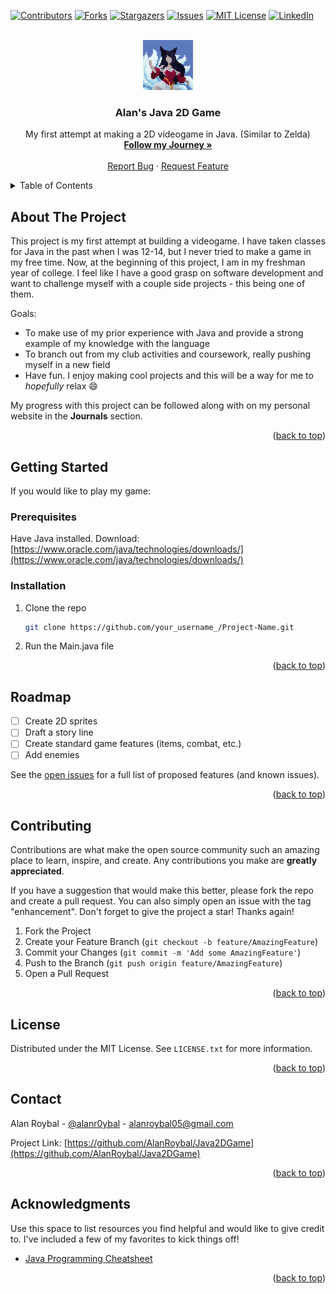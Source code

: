<!-- Improved compatibility of back to top link: See: https://github.com/othneildrew/Best-README-Template/pull/73 -->
<a name="readme-top"></a>

[![Contributors][contributors-shield]][contributors-url]
[![Forks][forks-shield]][forks-url]
[![Stargazers][stars-shield]][stars-url]
[![Issues][issues-shield]][issues-url]
[![MIT License][license-shield]][license-url]
[![LinkedIn][linkedin-shield]][linkedin-url]



<!-- PROJECT LOGO -->
<br />
<div align="center">
  <a href="https://github.com/AlanRoybal/Java2DGame">
    <img src="src/images/ahrilogo.png" alt="Logo" width="80" height="80">
  </a>

  <h3 align="center">Alan's Java 2D Game</h3>

  <p align="center">
    My first attempt at making a 2D videogame in Java. (Similar to Zelda)
    <br />
    <a href="alanroybal.github.io"><strong>Follow my Journey »</strong></a>
    <br />
    <br />
    <a href="https://github.com/AlanRoybal/Java2DGame/issues">Report Bug</a>
    ·
    <a href="https://github.com/AlanRoybal/Java2DGame/issues">Request Feature</a>
  </p>
</div>



<!-- TABLE OF CONTENTS -->
<details>
  <summary>Table of Contents</summary>
  <ol>
    <li>
      <a href="#about-the-project">About The Project</a>
      <ul>
        <li><a href="#built-with">Built With</a></li>
      </ul>
    </li>
    <li>
      <a href="#getting-started">Getting Started</a>
      <ul>
        <li><a href="#prerequisites">Prerequisites</a></li>
        <li><a href="#installation">Installation</a></li>
      </ul>
    </li>
    <li><a href="#roadmap">Roadmap</a></li>
    <li><a href="#contributing">Contributing</a></li>
    <li><a href="#license">License</a></li>
    <li><a href="#contact">Contact</a></li>
    <li><a href="#acknowledgments">Acknowledgments</a></li>
  </ol>
</details>



<!-- ABOUT THE PROJECT -->
## About The Project

This project is my first attempt at building a videogame. I have taken classes for Java in the past when I was 12-14, but I never tried to make a game in my free time. Now, at the beginning of this project, I am in my freshman year of college. I feel like I have a good grasp on software development and want to challenge myself with a couple side projects - this being one of them.

Goals:
* To make use of my prior experience with Java and provide a strong example of my knowledge with the language
* To branch out from my club activities and coursework, really pushing myself in a new field
* Have fun. I enjoy making cool projects and this will be a way for me to *hopefully* relax :smile:

My progress with this project can be followed along with on my personal website in the __Journals__ section.

<p align="right">(<a href="#readme-top">back to top</a>)</p>



<!-- GETTING STARTED -->
## Getting Started

If you would like to play my game:

### Prerequisites

Have Java installed.
Download: [https://www.oracle.com/java/technologies/downloads/](https://www.oracle.com/java/technologies/downloads/)


### Installation

1. Clone the repo
   ```sh
   git clone https://github.com/your_username_/Project-Name.git
   ```
2. Run the Main.java file

<p align="right">(<a href="#readme-top">back to top</a>)</p>



<!-- ROADMAP -->
## Roadmap

- [ ] Create 2D sprites
- [ ] Draft a story line
- [ ] Create standard game features (items, combat, etc.)
- [ ] Add enemies

See the [open issues](https://github.com/AlanRoybal/Java2DGame/issues) for a full list of proposed features (and known issues).

<p align="right">(<a href="#readme-top">back to top</a>)</p>



<!-- CONTRIBUTING -->
## Contributing

Contributions are what make the open source community such an amazing place to learn, inspire, and create. Any contributions you make are **greatly appreciated**.

If you have a suggestion that would make this better, please fork the repo and create a pull request. You can also simply open an issue with the tag "enhancement".
Don't forget to give the project a star! Thanks again!

1. Fork the Project
2. Create your Feature Branch (`git checkout -b feature/AmazingFeature`)
3. Commit your Changes (`git commit -m 'Add some AmazingFeature'`)
4. Push to the Branch (`git push origin feature/AmazingFeature`)
5. Open a Pull Request

<p align="right">(<a href="#readme-top">back to top</a>)</p>



<!-- LICENSE -->
## License

Distributed under the MIT License. See `LICENSE.txt` for more information.

<p align="right">(<a href="#readme-top">back to top</a>)</p>



<!-- CONTACT -->
## Contact

Alan Roybal - [@alanr0ybal](https://www.instagram.com/alanr0ybal/) - alanroybal05@gmail.com

Project Link: [https://github.com/AlanRoybal/Java2DGame](https://github.com/AlanRoybal/Java2DGame)

<p align="right">(<a href="#readme-top">back to top</a>)</p>



<!-- ACKNOWLEDGMENTS -->
## Acknowledgments

Use this space to list resources you find helpful and would like to give credit to. I've included a few of my favorites to kick things off!

* [Java Programming Cheatsheet](https://introcs.cs.princeton.edu/java/11cheatsheet/)

<p align="right">(<a href="#readme-top">back to top</a>)</p>



<!-- MARKDOWN LINKS & IMAGES -->
<!-- https://www.markdownguide.org/basic-syntax/#reference-style-links -->
[contributors-shield]: https://img.shields.io/github/contributors/AlanRoybal/Java2DGame.svg?style=for-the-badge
[contributors-url]: https://github.com/AlanRoybal/Java2DGame/contributors
[forks-shield]: https://img.shields.io/github/forks/AlanRoybal/Java2DGame.svg?style=for-the-badge
[forks-url]: https://github.com/AlanRoybal/Java2DGame/members
[stars-shield]: https://img.shields.io/github/stars/AlanRoybal/Java2DGame.svg?style=for-the-badge
[stars-url]: https://github.com/AlanRoybal/Java2DGame/stargazers
[issues-shield]: https://img.shields.io/github/issues/AlanRoybal/Java2DGame.svg?style=for-the-badge
[issues-url]: https://github.com/AlanRoybal/Java2DGame/issues
[license-shield]: https://img.shields.io/github/license/AlanRoybal/Java2DGame.svg?style=for-the-badge
[license-url]: https://github.com/AlanRoybal/Java2DGame/blob/master/LICENSE.txt
[linkedin-shield]: https://img.shields.io/badge/-LinkedIn-black.svg?style=for-the-badge&logo=linkedin&colorB=555
[linkedin-url]: https://linkedin.com/in/alan-roybal
